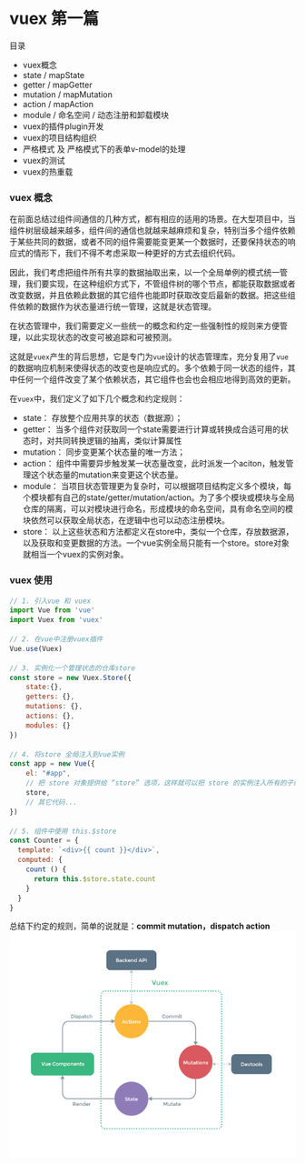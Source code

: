 # vuex 第一篇

目录

- vuex概念
- state / mapState
- getter / mapGetter
- mutation / mapMutation
- action / mapAction
- module / 命名空间 / 动态注册和卸载模块
- vuex的插件plugin开发
- vuex的项目结构组织
- 严格模式 及 严格模式下的表单v-model的处理
- vuex的测试
- vuex的热重载

### vuex 概念

在前面总结过组件间通信的几种方式，都有相应的适用的场景。在大型项目中，当组件树层级越来越多，组件间的通信也就越来越麻烦和复杂，特别当多个组件依赖于某些共同的数据，或者不同的组件需要能变更某一个数据时，还要保持状态的响应式的情形下，我们不得不考虑采取一种更好的方式去组织代码。

因此，我们考虑把组件所有共享的数据抽取出来，以一个全局单例的模式统一管理，我们要实现，在这种组织方式下，不管组件树的哪个节点，都能获取数据或者改变数据，并且依赖此数据的其它组件也能即时获取改变后最新的数据。把这些组件依赖的数据作为状态量进行统一管理，这就是状态管理。

在状态管理中，我们需要定义一些统一的概念和约定一些强制性的规则来方便管理，以此实现状态的改变可被追踪和可被预测。

这就是`vuex`产生的背后思想，它是专门为`vue`设计的状态管理库，充分复用了`vue`的数据响应机制来使得状态的改变也是响应式的。多个依赖于同一状态的组件，其中任何一个组件改变了某个依赖状态，其它组件也会也会相应地得到高效的更新。

在`vuex`中，我们定义了如下几个概念和约定规则：
- state： 存放整个应用共享的状态（数据源）；
- getter： 当多个组件对获取同一个state需要进行计算或转换成合适可用的状态时，对共同转换逻辑的抽离，类似计算属性
- mutation： 同步变更某个状态量的唯一方法；
- action： 组件中需要异步触发某一状态量改变，此时派发一个aciton，触发管理这个状态量的mutation来变更这个状态量。
- module： 当项目状态管理更为复杂时，可以根据项目结构定义多个模块，每个模块都有自己的state/getter/mutation/action。为了多个模块或模块与全局仓库的隔离，可以对模块进行命名，形成模块的命名空间，具有命名空间的模块依然可以获取全局状态，在逻辑中也可以动态注册模块。
- store： 以上这些状态和方法都定义在store中，类似一个仓库，存放数据源，以及获取和变更数据的方法。一个vue实例全局只能有一个store。store对象就相当一个vuex的实例对象。

### vuex 使用
```js
// 1. 引入vue 和 vuex
import Vue from 'vue'
import Vuex from 'vuex'

// 2. 在vue中注册vuex插件
Vue.use(Vuex)

// 3. 实例化一个管理状态的仓库store
const store = new Vuex.Store({
    state:{},
    getters: {},
    mutations: {},
    actions: {},
    modules: {}
})

// 4. 将store 全局注入到vue实例
const app = new Vue({
    el: "#app",
    // 把 store 对象提供给 “store” 选项，这样就可以把 store 的实例注入所有的子组件
    store,
    // 其它代码...
})

// 5. 组件中使用 this.$store
const Counter = {
  template: `<div>{{ count }}</div>`,
  computed: {
    count () {
      return this.$store.state.count
    }
  }
}

```
总结下约定的规则，简单的说就是：**commit mutation，dispatch action**
![vuex](./image/vuex.png)

